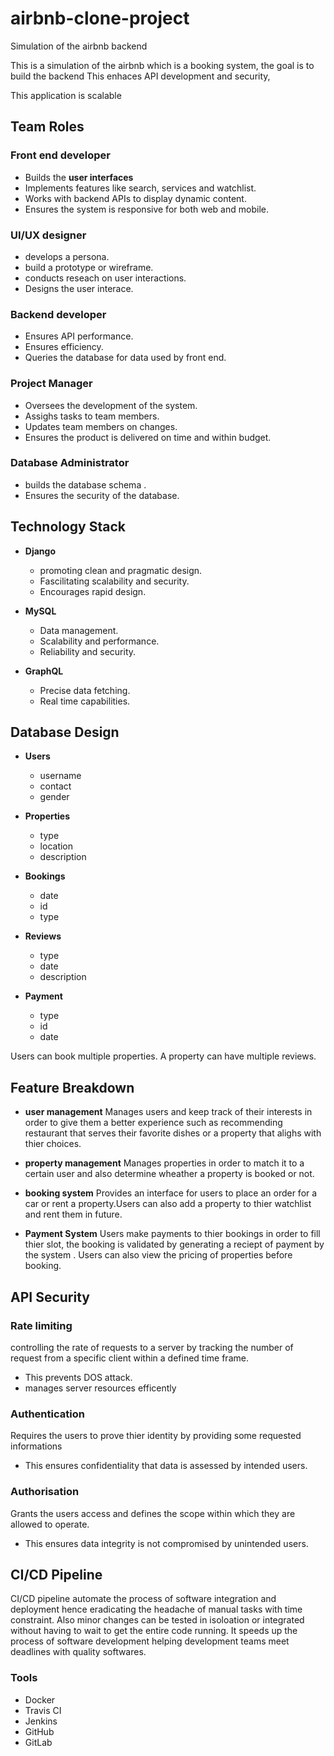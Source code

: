 # airbnb-clone-project
Simulation of the airbnb backend

This is a simulation of the airbnb which is a booking system, the goal is to build the backend 
This enhaces API development and security,

This application is scalable 

## Team Roles ##

### Front end developer 
- Builds the **user interfaces** 
- Implements features like search, services and watchlist.
- Works with backend APIs to display dynamic content.
- Ensures the system is responsive for both web and mobile.

### UI/UX designer 
- develops a persona.
- build a prototype or wireframe.
- conducts reseach on user interactions.
- Designs the user interace.

### Backend developer 
- Ensures API performance.
- Ensures efficiency.
- Queries the database for data used by front end.

### Project Manager 
- Oversees the development of the system.
- Assighs tasks to team members.
- Updates team members on changes. 
- Ensures the product is delivered on time and within budget.

### Database Administrator 
- builds the database schema .
- Ensures the security of the database.

 ## Technology Stack
 - **Django**
   - promoting clean and pragmatic design.
   - Fascilitating scalability and security.
   - Encourages rapid design.
    
 - **MySQL**
   - Data management.
   - Scalability and performance.
   - Reliability and security.
     
 - **GraphQL**
   - Precise data fetching.
   - Real time capabilities.
     
## Database Design

  - **Users**
     - username
     - contact
     - gender
    
  - **Properties**
     - type
     - location
     - description
   
  - **Bookings**
    - date
    - id
    - type
      
  - **Reviews**
    - type
    - date
    - description
    
  - **Payment**
    - type
    - id
    - date


   Users can book multiple properties.
   A property can have multiple reviews.

   ## Feature Breakdown
   - **user management**
     Manages users and keep track of their interests in order to give them a better experience such as recommending restaurant that serves their favorite dishes or a property that alighs
     with thier choices.
   
   - **property management**
    Manages properties in order to match it to a certain user and also determine wheather a property is booked or not.

   - **booking system**
     Provides an interface for users to place an order for a car or rent a property.Users can also add a property to thier
     watchlist and rent them in future.

   - **Payment System**
      Users make payments to thier bookings in order to fill thier slot, the booking is validated by generating a reciept of payment by the system . Users can also view the pricing of properties before booking.

## API Security

### Rate limiting
   controlling the rate of requests to a server by tracking the number of request from a specific client within a defined time frame.
   - This prevents DOS attack.
   - manages server resources efficently
     
### Authentication
   Requires the users to prove thier identity by providing some requested informations
   - This ensures confidentiality that data is assessed by intended users.
### Authorisation
   Grants the users access and defines the scope within which they are allowed to operate.
   - This ensures data integrity is not compromised by unintended users.

## CI/CD Pipeline
CI/CD pipeline automate the process of software integration and deployment hence eradicating the headache of manual tasks with time constraint.
Also minor changes can be tested in isoloation or integrated without having to wait to get the entire code running.
It speeds up the process of software development helping development teams meet deadlines with quality softwares.

### Tools
- Docker
- Travis CI
- Jenkins
- GitHub
- GitLab
     
   
  

